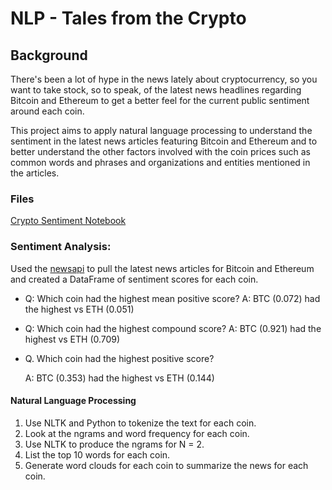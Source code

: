 # NLP - Tales from the Crypto

## Background

There's been a lot of hype in the news lately about cryptocurrency, so you want to take stock, so to speak, of the latest news headlines regarding Bitcoin and Ethereum to get a better feel for the current public sentiment around each coin.

This project aims to apply natural language processing to understand the sentiment in the latest news articles featuring Bitcoin and Ethereum and to better understand the other factors involved with the coin prices such as common words and phrases and organizations and entities mentioned in the articles.

### Files

[Crypto Sentiment Notebook](Code/crypto_sentiment.ipynb)

### Sentiment Analysis:

Used the [newsapi](https://newsapi.org/) to pull the latest news articles for Bitcoin and Ethereum and created a DataFrame of sentiment scores for each coin.

- Q: Which coin had the highest mean positive score?
    A: BTC (0.072) had the highest vs ETH (0.051)
- Q: Which coin had the highest compound score?
    A: BTC (0.921) had the highest vs ETH (0.709) 
- Q. Which coin had the highest positive score?

    A: BTC (0.353) had the highest vs ETH (0.144)

#### Natural Language Processing

1. Use NLTK and Python to tokenize the text for each coin.
2. Look at the ngrams and word frequency for each coin.
3. Use NLTK to produce the ngrams for N = 2.
4. List the top 10 words for each coin.
5. Generate word clouds for each coin to summarize the news for each coin.

